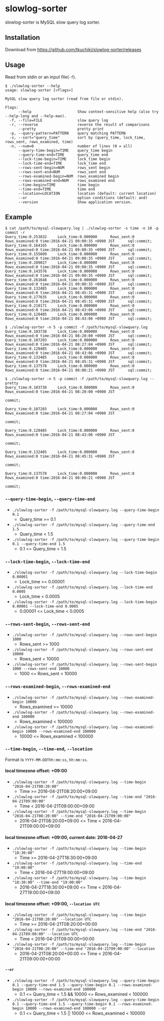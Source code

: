 # slowlog-sorter

slowlog-sorter is MySQL slow query log sorter.  

## Installation

Download from https://github.com/tkuchiki/slowlog-sorter/releases

## Usage

Read from stdin or an input file(`-f`).  

```
$ ./slowlog-sorter --help
usage: slowlog-sorter [<flags>]

MySQL slow query log sorter (read from file or stdin).

Flags:
      --help                     Show context-sensitive help (also try --help-long and --help-man).
  -f, --file=FILE                slow query log
  -r, --reverse                  reverse the result of comparisons
      --pretty                   pretty print
  -p, --query-pattern=PATTERN    query matching PATTERN
  -s, --sort="query_time"        sort by (query_time, lock_time, rows_sent, rows_examined, time)
  -n, --num=0                    number of lines (0 = all)
      --query-time-begin=TIME    query_time begin
      --query-time-end=TIME      query_time end
      --lock-time-begin=TIME     lock_time begin
      --lock-time-end=TIME       lock_time end
      --rows-sent-begin=NUM      rows_sent begin
      --rows-sent-end=NUM        rows_sent end
      --rows-examined-begin=NUM  rows_examined begin
      --rows-examined-end=NUM    rows_examined end
      --time-begin=TIME          time begin
      --time-end=TIME            time end
      --location=LOCATION        location (default: current location)
      --or                       option conditions (default: and)
      --version                  Show application version.
```

## Example

```
$ cat /path/to/mysql-slowquery.log | ./slowlog-sorter -s time -n 10 -p commit -r
Query_time:0.253832     Lock_time:0.000000      Rows_sent:0     Rows_examined:0 time:2016-04-21 09:00:35 +0900 JST      sql:commit;
Query_time:0.164165     Lock_time:0.000000      Rows_sent:0     Rows_examined:0 time:2016-04-21 09:00:35 +0900 JST      sql:commit;
Query_time:0.155609     Lock_time:0.000000      Rows_sent:0     Rows_examined:0 time:2016-04-21 09:00:35 +0900 JST      sql:commit;
Query_time:0.209027     Lock_time:0.000000      Rows_sent:0     Rows_examined:0 time:2016-04-21 09:00:35 +0900 JST      sql:commit;
Query_time:0.143576     Lock_time:0.000000      Rows_sent:0     Rows_examined:0 time:2016-04-21 09:00:35 +0900 JST      sql:commit;
Query_time:0.261648     Lock_time:0.000000      Rows_sent:0     Rows_examined:0 time:2016-04-21 09:00:35 +0900 JST      sql:commit;
Query_time:0.132485     Lock_time:0.000000      Rows_sent:0     Rows_examined:0 time:2016-04-21 08:45:31 +0900 JST      sql:commit;
Query_time:0.177635     Lock_time:0.000000      Rows_sent:0     Rows_examined:0 time:2016-04-21 08:45:31 +0900 JST      sql:commit;
Query_time:0.210171     Lock_time:0.000000      Rows_sent:0     Rows_examined:0 time:2016-04-21 08:43:06 +0900 JST      sql:commit;
Query_time:0.128485     Lock_time:0.000000      Rows_sent:0     Rows_examined:0 time:2016-04-21 08:43:06 +0900 JST      sql:commit;
```

```
$ ./slowlog-sorter -n 5 -p commit -f /path/to/mysql-slowquery.log
Query_time:0.103738     Lock_time:0.000000      Rows_sent:0     Rows_examined:0 time:2016-04-21 08:20:00 +0900 JST      sql:commit;
Query_time:0.107203     Lock_time:0.000000      Rows_sent:0     Rows_examined:0 time:2016-04-21 08:27:04 +0900 JST      sql:commit;
Query_time:0.128485     Lock_time:0.000000      Rows_sent:0     Rows_examined:0 time:2016-04-21 08:43:06 +0900 JST      sql:commit;
Query_time:0.132485     Lock_time:0.000000      Rows_sent:0     Rows_examined:0 time:2016-04-21 08:45:31 +0900 JST      sql:commit;
Query_time:0.137578     Lock_time:0.000000      Rows_sent:0     Rows_examined:0 time:2016-04-21 08:06:21 +0900 JST      sql:commit;
```

```
$ ./slowlog-sorter -n 5 -p commit -f /path/to/mysql-slowquery.log --pretty
Query_time:0.103738     Lock_time:0.000000      Rows_sent:0     Rows_examined:0 time:2016-04-21 08:20:00 +0900 JST

commit;

Query_time:0.107203     Lock_time:0.000000      Rows_sent:0     Rows_examined:0 time:2016-04-21 08:27:04 +0900 JST

commit;

Query_time:0.128485     Lock_time:0.000000      Rows_sent:0     Rows_examined:0 time:2016-04-21 08:43:06 +0900 JST

commit;

Query_time:0.132485     Lock_time:0.000000      Rows_sent:0     Rows_examined:0 time:2016-04-21 08:45:31 +0900 JST

commit;

Query_time:0.137578     Lock_time:0.000000      Rows_sent:0     Rows_examined:0 time:2016-04-21 08:06:21 +0900 JST

commit;

```

### `--query-time-begin`, `--query-time-end`

- `./slowlog-sorter -f /path/to/mysql-slowquery.log --query-time-begin 0.1`
    - Query_time >= 0.1
- `./slowlog-sorter -f /path/to/mysql-slowquery.log --query-time-end 1.5`
    - Query_time < 1.5
- `./slowlog-sorter -f /path/to/mysql-slowquery.log --query-time-begin 0.1 --query-time-end 1.5`
    - 0.1 <= Query_time < 1.5

### `--lock-time-begin`, `--lock-time-end`

- `./slowlog-sorter -f /path/to/mysql-slowquery.log --lock-time-begin 0.00001`
    - Lock_time >= 0.00001
- `./slowlog-sorter -f /path/to/mysql-slowquery.log --lock-time-end 0.0005`
    - Lock_time < 0.0005
- `./slowlog-sorter -f /path/to/mysql-slowquery.log --lock-time-begin 0.00001 --lock-time-end 0.0005`
    - 0.00001 <= Lock_time < 0.0005

### `--rows-sent-begin`, `--rows-sent-end`

- `./slowlog-sorter -f /path/to/mysql-slowquery.log --rows-sent-begin 1000`
    - Rows_sent >= 1000
- `./slowlog-sorter -f /path/to/mysql-slowquery.log --rows-sent-end 10000`
    - Rows_sent < 10000
- `./slowlog-sorter -f /path/to/mysql-slowquery.log --rows-sent-begin 1000 --rows-sent-end 10000`
    - 1000 <= Rows_sent < 10000

### `--rows-examined-begin`, `--rows-examined-end`

- `./slowlog-sorter -f /path/to/mysql-slowquery.log --rows-examined-begin 10000`
    - Rows_examined >= 10000
- `./slowlog-sorter -f /path/to/mysql-slowquery.log --rows-examined-end 100000`
    - Rows_examined < 100000
- `./slowlog-sorter -f /path/to/mysql-slowquery.log --rows-examined-begin 10000 --rows-examined-end 100000`
    - 10000 <= Rows_examined < 100000

### `--time-begin`, `--time-end`, `--location`

Format is `YYYY-MM-DDThh:mm:ss`, `hh:mm:ss`.

#### local timezone offset: +09:00

- `./slowlog-sorter -f /path/to/mysql-slowquery.log --time-begin "2016-04-21T08:20:00"`
    - Time >= 2016-04-21T08:20:00+09:00
- `./slowlog-sorter -f /path/to/mysql-slowquery.log --time-end "2016-04-21T09:00:00"`
    - Time < 2016-04-21T09:00:00+09:00
- `./slowlog-sorter -f /path/to/mysql-slowquery.log --time-begin "2016-04-21T08:20:00" --time-end "2016-04-21T09:00:00"`
    -  2016-04-21T08:20:00+09:00 <= Time < 2016-04-21T09:00:00+09:00

#### local timezone offset: +09:00, current date: 2016-04-27

- `./slowlog-sorter -f /path/to/mysql-slowquery.log --time-begin "18:30:00"`
    - Time >= 2016-04-27T18:30:00+09:00
- `./slowlog-sorter -f /path/to/mysql-slowquery.log --time-end "19:00:00"`
    - Time < 2016-04-27T19:00:00+09:00
- `./slowlog-sorter -f /path/to/mysql-slowquery.log --time-begin "18:30:00" --time-end "19:00:00"`
    -  2016-04-27T18:30:00+09:00 <= Time < 2016-04-27T19:00:00+09:00

#### local timezone offset: +09:00, `--location UTC`

- `./slowlog-sorter -f /path/to/mysql-slowquery.log --time-begin "2016-04-21T08:20:00" --location UTC`
    - Time >= 2016-04-21T08:20:00+00:00
- `./slowlog-sorter -f /path/to/mysql-slowquery.log --time-end "2016-04-21T09:00:00" --location UTC`
    - Time < 2016-04-21T09:00:00+00:00
- `./slowlog-sorter -f /path/to/mysql-slowquery.log --time-begin "2016-04-21T08:20:00" --time-end "2016-04-21T09:00:00" --location`
    -  2016-04-21T08:20:00+00:00 <= Time < 2016-04-21T09:00:00+00:00

#### `--or`

- `./slowlog-sorter -f /path/to/mysql-slowquery.log --query-time-begin 0.1 --query-time-end 1.5 --query-time-begin 0.1 --rows-examined-begin 10000 --rows-examined-end 100000`
    - 0.1 <= Query_time < 1.5 && 10000 <= Rows_examined < 100000
- `./slowlog-sorter -f /path/to/mysql-slowquery.log --query-time-begin 0.1 --query-time-end 1.5 --query-time-begin 0.1 --rows-examined-begin 10000 --rows-examined-end 100000 --or`
    - 0.1 <= Query_time < 1.5 || 10000 <= Rows_examined < 100000
